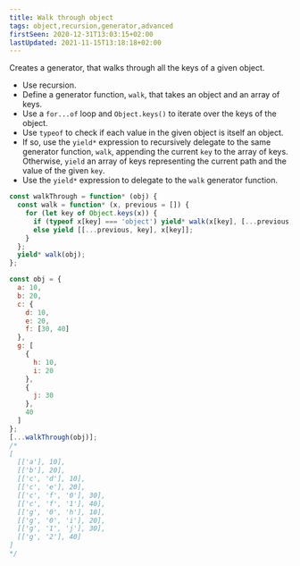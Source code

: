 ```yaml
---
title: Walk through object
tags: object,recursion,generator,advanced
firstSeen: 2020-12-31T13:03:15+02:00
lastUpdated: 2021-11-15T13:18:18+02:00
---
```


Creates a generator, that walks through all the keys of a given object.

- Use recursion.
- Define a generator function, `walk`, that takes an object and an array of keys.
- Use a `for...of` loop and `Object.keys()` to iterate over the keys of the object.
- Use `typeof` to check if each value in the given object is itself an object.
- If so, use the `yield*` expression to recursively delegate to the same generator function, `walk`, appending the current `key` to the array of keys. Otherwise, `yield` an array of keys representing the current path and the value of the given `key`.
- Use the `yield*` expression to delegate to the `walk` generator function.

```js
const walkThrough = function* (obj) {
  const walk = function* (x, previous = []) {
    for (let key of Object.keys(x)) {
      if (typeof x[key] === 'object') yield* walk(x[key], [...previous, key]);
      else yield [[...previous, key], x[key]];
    }
  };
  yield* walk(obj);
};
```

```js
const obj = {
  a: 10,
  b: 20,
  c: {
    d: 10,
    e: 20,
    f: [30, 40]
  },
  g: [
    {
      h: 10,
      i: 20
    },
    {
      j: 30
    },
    40
  ]
};
[...walkThrough(obj)];
/*
[
  [['a'], 10],
  [['b'], 20],
  [['c', 'd'], 10],
  [['c', 'e'], 20],
  [['c', 'f', '0'], 30],
  [['c', 'f', '1'], 40],
  [['g', '0', 'h'], 10],
  [['g', '0', 'i'], 20],
  [['g', '1', 'j'], 30],
  [['g', '2'], 40]
]
*/
```
